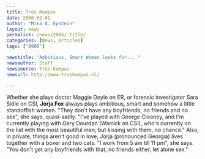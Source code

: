 ```yaml
---
title: Tros Kompas
date: 2006-02-01
author: "Mika A. Epstein"
layout: news
permalink: /news/2006/:title/
categories: [News, Articles]
tags: ["2006"]

newstitle: "Ambitious, Smart Woman looks for... "
newsauthor: Staff
newssource: Tros Kompas
newsurl: http://www.troskompas.nl/

---
```


Whether she plays doctor Maggie Doyle on ER, or forensic investigator Sara Sidle on CSI, **Jorja Fox** always plays ambitious, smart and somehow a little standoffish women. "They don't have any boyfriends, no friends and no sex", she says, quasi-sadly. "I've played with George Clooney, and I'm currently playing with Gary Dourdan (Warrick on CSI), who's currently on the list with the most beautiful men, but kissing with them, no chance." Also, in private, things aren't good in love, Jorja (pronounced Georgia) lives together with a boxer and two cats. "I work from 5 am till 11 pm", she says. "You don't get any boyfriends with that, no friends either, let alone sex."

